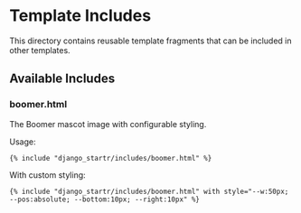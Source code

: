 # Template Includes

This directory contains reusable template fragments that can be included in other templates.

## Available Includes

### boomer.html

The Boomer mascot image with configurable styling.

Usage:
```django
{% include "django_startr/includes/boomer.html" %}
```

With custom styling:
```django
{% include "django_startr/includes/boomer.html" with style="--w:50px; --pos:absolute; --bottom:10px; --right:10px" %}
```
